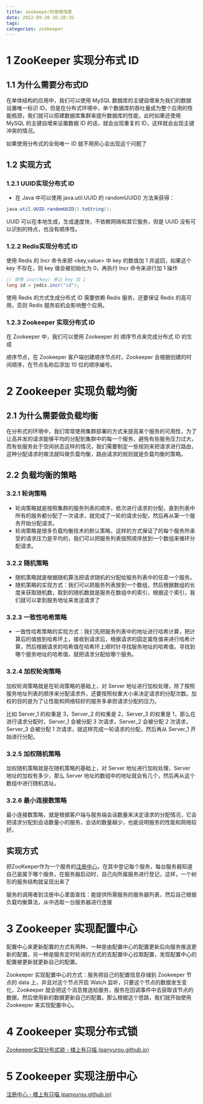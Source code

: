 ```yaml
---
title: zookeeper的使用场景
date: 2022-09-20 16:28:35
tags: 
categories: zookeeper
---
```


# 1 ZooKeeper 实现分布式 ID

## 1.1 为什么需要分布式ID

在单体结构的应用中，我们可以使用 MySQL 数据库的主键自增来为我们的数据设置唯一标识 ID，但是在分布式环境中，单个数据库的吞吐量成为整个应用的性能瓶颈，我们就可以搭建数据库集群来提升数据库的性能，此时如果还使用 MySQL 的主键自增来设置数据 ID 的话，就会出现重复的 ID，这样就会出现主键冲突的情况。

如果使用分布式的全局唯一 ID 就不用担心会出现这个问题了

## 1.2 实现方式

### 1.2.1 **UUID实现分布式 ID**

- 在 Java 中可以使用 java.util.UUID 的 randomUUID() 方法来获得：

```java
java.util.UUID.randomUUID().toString();
```

UUID 可以在本地生成，生成速度快，不依赖网络和其它服务，但是 UUID 没有可以识别的特点，也没有顺序性。

### 1.2.2 **Redis实现分布式 ID**

使用 Redis 的 Incr 命令来把 <key,value> 中 key 的数值加 1 并返回，如果这个 key 不存在，则 key 值会被初始化为 0，再执行 Incr 命令来进行加 1 操作

```java
// 使用 incr(key) 来让 key 加 1
long id = jedis.incr("id");
```

使用 Redis 的方式生成分布式 ID 需要依赖 Redis 服务，还要保证 Redis 的高可用，否则 Redis 服务宕机会影响整个应用。

### 1.2.3 Zookeeper 实现分布式 ID

在 Zookeeper 中，我们可以使用 Zookeeper 的 顺序节点来完成分布式 ID 的生成

顺序节点，在 Zookeeper 客户端创建顺序节点时，Zookeeper 会根据创建的时间顺序，在节点名称后添加 10 位的顺序编号。

# 2  Zookeeper 实现负载均衡

## 2.1 为什么需要做负载均衡

在分布式的环境中，我们常常使用集群部署的方式来提高某个服务的可用性，为了让高并发的请求能够平均的分配到集群中的每一个服务，避免有些服务压力过大，而有些服务处于空闲状态这样的情况，我们需要制定一些规则来把请求进行路由，这种分配请求的做法就叫做负载均衡，路由请求的规则就是负载均衡的策略。

## 2.2 负载均衡的策略

### 3.2.1 **轮询策略**

- 轮询策略就是按照集群的服务列表的顺序，依次进行请求的分配，直到列表中所有的服务都分配了一次请求，就完成了一轮的请求分配，然后再从第一个服务开始分配请求。
- 轮询策略是很多负载均衡技术的默认策略，这样的方式保证了的每个服务所承受的请求压力是平均的，我们可以把服务列表按照顺序放到一个数组来循环分配请求。

### 3.2.2 **随机策略**

- 随机策略就是根据随机算法把请求随机的分配给服务列表中的任意一个服务。
- 随机策略的实现方式：我们可以把服务列表放到一个数组，然后根据数组的长度来获取随机数，取到的随机数就是服务在数组中的索引，根据这个索引，我们就可以拿到服务地址来发送请求了

### 3.2.3 **一致性哈希策略**

- 一致性哈希策略的实现方式：我们先把服务列表中的地址进行哈希计算，把计算后的值放到哈希环上，接收到请求后，根据请求的固定属性值来进行哈希计算，然后根据请求的哈希值在哈希环上顺时针寻找服务地址的哈希值，寻找到哪个服务地址的哈希值，就把请求分配给哪个服务。

### 3.2.4 **加权轮询策略**

加权轮询策略就是在轮询策略的基础上，对 Server 地址进行加权处理，除了按照服务地址列表的顺序来分配请求外，还要按照权重大小来决定请求的分配次数。加权的目的是为了让性能和网络较好的服务多承担请求分配的压力。

比如 Server_1 的权重是 3，Server_2 的权重是 2，Server_3 的权重是 1，那么在进行请求分配时，Server_1 会被分配 3 次请求，Server_2 会被分配 2 次请求，Server_3 会被分配 1 次请求，就这样完成一轮请求的分配，然后再从 Server_1 开始进行分配。

### 3.2.5 **加权随机策略**

加权随机策略就是在随机策略的基础上，对 Server 地址进行加权处理，Server 地址的加权有多少，那么 Server 地址的数组中的地址就会有几个，然后再从这个数组中进行随机选址。

### 3.2.6 **最小连接数策略**

最小连接数策略，就是根据客户端与服务端会话数量来决定请求的分配情况，它会把请求分配到会话数量小的服务，会话的数量越少，也能说明服务的性能和网络较好。

## 实现方式

把ZooKeeper作为一个服务的[注册中心](https://cloud.tencent.com/product/tse?from=10680)，在其中登记每个服务，每台服务器知道自己是属于哪个服务，在服务器启动时，自己向所属服务进行登记，这样，一个树形的服务结构就呈现出来了

服务的调用者到注册中心里面查找：能提供所需服务的服务器列表，然后自己根据负载均衡算法，从中选取一台服务器进行连接

# 3 Zookeeper 实现配置中心

配置中心来更新配置的方式有两种，一种是由配置中心的配置更新后向服务推送更新的配置，另一种是服务定时轮询的方式的去配置中心拉取配置，发现配置中心的配置被更新就更新自己的配置。

Zookeeper 实现配置中心的方式：服务把自己的配置信息存储到 Zookeeper 节点的 data 上，并且对这个节点开启 Watch 监听，只要这个节点的数据发生变化，Zookeeper 就会把这个消息推送给服务，服务在回调事件中去获取该节点的数据，然后使用新的数据更新自己的配置。那么根据这个思路，我们就开始使用 Zookeeper 来实现配置中心。

# 4 Zookeeper 实现分布式锁

[Zookeeper实现分布式锁 - 楼上有只喵 (panyurou.github.io)](https://panyurou.github.io/Zookeeper实现分布式锁/)

# 5 Zookeeper 实现注册中心

[注册中心 - 楼上有只喵 (panyurou.github.io)](https://panyurou.github.io/注册中心/)
